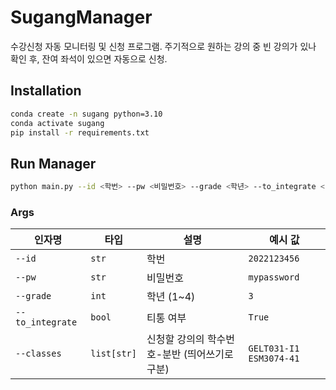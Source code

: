 # SugangManager
수강신청 자동 모니터링 및 신청 프로그램. 주기적으로 원하는 강의 중 빈 강의가 있나 확인 후, 잔여 좌석이 있으면 자동으로 신청.

## Installation
```bash
conda create -n sugang python=3.10
conda activate sugang
pip install -r requirements.txt
```

## Run Manager
```bash
python main.py --id <학번> --pw <비밀번호> --grade <학년> --to_integrate <티통 여부> --classes <들을 수업들 학수번호>
```

### Args

| 인자명            | 타입        | 설명                                             | 예시 값                  |
|------------------|-------------|--------------------------------------------------|-------------------------|
| `--id`           | `str`       | 학번                                              | `2022123456`            |
| `--pw`           | `str`       | 비밀번호                                          | `mypassword`            |
| `--grade`        | `int`       | 학년 (1~4)                                        | `3`                     |
| `--to_integrate` | `bool`      | 티통 여부                                         | `True`                  |
| `--classes`      | `list[str]` | 신청할 강의의 학수번호-분반 (띄어쓰기로 구분)        | `GELT031-I1 ESM3074-41` |



